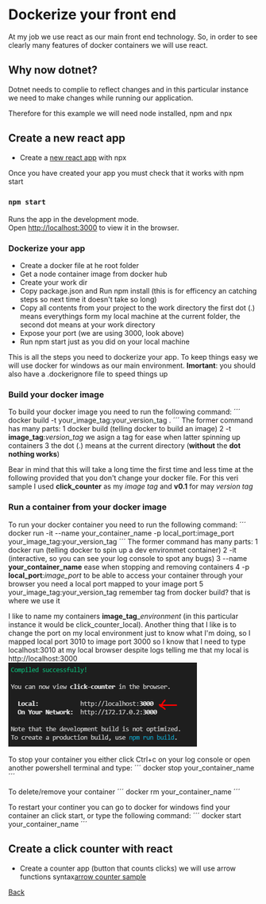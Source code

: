 # Dockerize your front end

At my job we use react as our main front end technology. So, in order to see clearly 
many features of docker containers we will use react. 

## Why now dotnet?

Dotnet needs to complie to reflect changes and in this particular instance we need
to make changes while running our application.

Therefore for this example we will need node installed, npm and npx

## Create a new react app 

* Create a [new react app](https://reactjs.org/docs/create-a-new-react-app.html#:~:text=npx%20on%20the%20first%20line%20is%20not%20a,you%20don%E2%80%99t%20need%20to%20know%20anything%20about%20them.) with npx

Once you have created your app you must check that it works with npm start

### `npm start`

Runs the app in the development mode.\
Open [http://localhost:3000](http://localhost:3000) to view it in the browser.

### Dockerize your app

* Create a docker file at he root folder
* Get a node container image from docker hub
* Create your work dir 
* Copy package.json and Run npm install (this is for efficency an catching steps so next time it doesn't take so long)
* Copy all contents from your project to the work directory the first dot (.) means everythings form my local machine at the current folder, the second dot means at your work directory
* Expose your port (we are using 3000, look above)
* Run npm start just as you did on your local machine

This is all the steps you need to dockerize your app.
To keep things easy we will use docker for windows as our main environment.
**Imortant**: you should also have a .dockerignore file to speed things up

### Build your docker image

To build your docker image you need to run the following command:
´´´
docker build -t your_image_tag:your_version_tag .
´´´
The former command has many parts:
1 docker build (telling docker to build an image)
2 -t **image_tag**:*version_tag* we asign a tag for ease when latter spinning up containers 
3 the dot (.) means at the current directory (**without** the **dot nothing works**)


Bear in mind that this will take a long time the first time and less time at the following provided that you don't change your docker file.
For this veri sample I used **click_counter** as my *image tag* and **v0.1** for may *version tag*

### Run a container from your docker image
To run your docker container you need to run the following command:
´´´
docker run -it --name your_container_name -p local_port:image_port your_image_tag:your_version_tag
´´´
The former command has many parts:
1 docker run (telling docker to spin up a dev environmet container)
2 -it (interactive, so you can see your log console to spot any bugs)
3 --name **your_container_name** ease when stopping and removing containers
4 -p **local_port**:*image_port* to be able to access your container through your browser you need a local port mapped to your image port
5 your_image_tag:your_version_tag remember tag from docker build? that is where we use it

I like to name my containers **image_tag**_*environment* (in this particular instance it would be click_counter_local). Another
thing that I like is to change the port on my local environment just to know what I'm doing, so I mapped local port 3010 to image port 3000
so I know that I need to type localhost:3010 at my local browser despite logs telling me that my local is http://localhost:3000
![alt text](../doc_images/00_docker_run_log.PNG "docker dev console")

To stop your container you either click Ctrl+c on your log console or open another powershell terminal and type:
´´´
docker stop your_container_name
´´´

To delete/remove your container 
´´´
docker rm your_container_name
´´´

To restart your continer you can go to docker for windows find your container an click start, or type the following command:
´´´
docker start your_container_name
´´´
## Create a click counter with react

* Create a counter app (button that counts clicks) we will use arrow functions syntax[arrow counter sample](https://www.robinwieruch.de/react-function-component)


[Back](../README.md)
